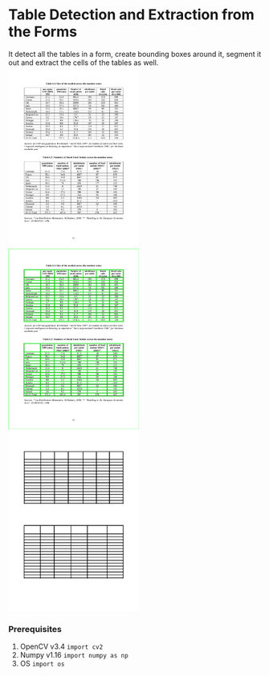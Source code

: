 # Table Detection and Extraction from the Forms

It detect all the tables in a form, create bounding boxes around it, segment it out and extract the cells of the tables as well.
<img src="forms/2.png"  width="260" height="360"> <img src="results/bb/bb__2.png"  width="260" height="360"> <img src="results/table_detect/table_detect__2.png" width="260" height="360">

### Prerequisites

1. OpenCV v3.4 `import cv2`
2. Numpy v1.16 `import numpy as np`
3. OS `import os`
